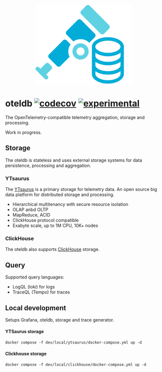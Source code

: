 <p align="center">
<img height="256" src="logo.svg" alt="oteldb svg logo">
</p>

# oteldb [![codecov](https://img.shields.io/codecov/c/github/go-faster/oteldb?label=cover)](https://codecov.io/gh/go-faster/oteldb) [![experimental](https://img.shields.io/badge/-experimental-blueviolet)](https://go-faster.org/docs/projects/status#experimental)

The OpenTelemetry-compatible telemetry aggregation, storage and processing.

Work in progress.

## Storage

The oteldb is stateless and uses external storage systems for data persistence, processing and aggregation.

### YTsaurus

The [YTsaurus](https://ytsaurus.tech/) is a primary storage for telemetry data.
An open source big data platform for distributed storage and processing.

- Hierarchical multitenancy with secure resource isolation
- OLAP anbd OLTP
- MapReduce, ACID
- ClickHouse protocol compatible
- Exabyte scale, up to 1M CPU, 10K+ nodes

### ClickHouse

The oteldb also supports [ClickHouse](https://clickhouse.com/) storage.

## Query

Supported query languages:
- LogQL (loki) for logs
- TraceQL (Tempo) for traces

## Local development

Setups Grafana, oteldb, storage and trace generator.

#### YTSaurus storage

```shell
docker compose -f dev/local/ytsaurus/docker-compose.yml up -d
```

#### Clickhouse storage

```shell
docker compose -f dev/local/clickhouse/docker-compose.yml up -d
```
